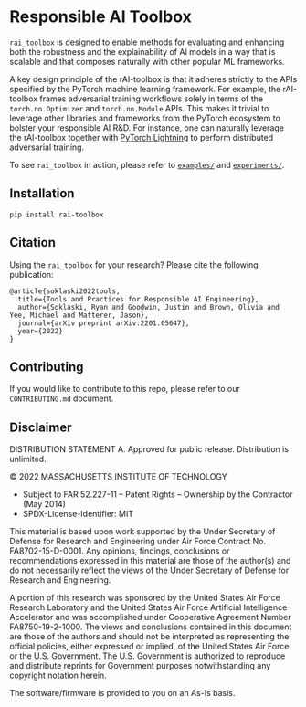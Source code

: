 # Responsible AI Toolbox

`rai_toolbox` is designed to enable methods for evaluating and enhancing both the 
robustness and the explainability of AI models in a way that is scalable and that 
composes naturally with other popular ML frameworks.

A key design principle of the rAI-toolbox is that it adheres strictly to the APIs 
specified by the PyTorch machine learning framework. For example, the rAI-toolbox frames 
adversarial training workflows solely in terms of the `torch.nn.Optimizer` and 
`torch.nn.Module` APIs. This makes it trivial to leverage other libraries and 
frameworks from the PyTorch ecosystem to bolster your responsible AI R&D. For 
instance, one can naturally leverage the rAI-toolbox together with
[PyTorch Lightning](https://www.pytorchlightning.ai/) to perform distributed 
adversarial training.

To see `rai_toolbox` in action, please refer to [`examples/`](https://github.com/mit-ll-responsible-ai/responsible-ai-toolbox/tree/main/examples) and [`experiments/`](https://github.com/mit-ll-responsible-ai/responsible-ai-toolbox/tree/main/experiments).


## Installation

```console
pip install rai-toolbox
```

## Citation

Using the `rai_toolbox` for your research? Please cite the following publication:

```
@article{soklaski2022tools,
  title={Tools and Practices for Responsible AI Engineering},
  author={Soklaski, Ryan and Goodwin, Justin and Brown, Olivia and Yee, Michael and Matterer, Jason},
  journal={arXiv preprint arXiv:2201.05647},
  year={2022}
}
```


## Contributing

If you would like to contribute to this repo, please refer to our `CONTRIBUTING.md` document.



## Disclaimer

DISTRIBUTION STATEMENT A. Approved for public release. Distribution is unlimited.

© 2022 MASSACHUSETTS INSTITUTE OF TECHNOLOGY

- Subject to FAR 52.227-11 – Patent Rights – Ownership by the Contractor (May 2014)
- SPDX-License-Identifier: MIT

This material is based upon work supported by the Under Secretary of Defense for Research and Engineering under Air Force Contract No. FA8702-15-D-0001. Any opinions, findings, conclusions or recommendations expressed in this material are those of the author(s) and do not necessarily reflect the views of the Under Secretary of Defense for Research and Engineering.

A portion of this research was sponsored by the United States Air Force Research Laboratory and the United States Air Force Artificial Intelligence Accelerator and was accomplished under Cooperative Agreement Number FA8750-19-2-1000. The views and conclusions contained in this document are those of the authors and should not be interpreted as representing the official policies, either expressed or implied, of the United States Air Force or the U.S. Government. The U.S. Government is authorized to reproduce and distribute reprints for Government purposes notwithstanding any copyright notation herein.

The software/firmware is provided to you on an As-Is basis.
